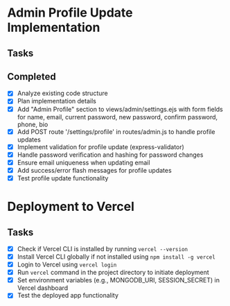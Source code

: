 # Admin Profile Update Implementation

## Tasks

## Completed
- [x] Analyze existing code structure
- [x] Plan implementation details
- [x] Add "Admin Profile" section to views/admin/settings.ejs with form fields for name, email, current password, new password, confirm password, phone, bio
- [x] Add POST route '/settings/profile' in routes/admin.js to handle profile updates
- [x] Implement validation for profile update (express-validator)
- [x] Handle password verification and hashing for password changes
- [x] Ensure email uniqueness when updating email
- [x] Add success/error flash messages for profile updates
- [x] Test profile update functionality

# Deployment to Vercel

## Tasks
- [x] Check if Vercel CLI is installed by running `vercel --version`
- [x] Install Vercel CLI globally if not installed using `npm install -g vercel`
- [x] Login to Vercel using `vercel login`
- [x] Run `vercel` command in the project directory to initiate deployment
- [x] Set environment variables (e.g., MONGODB_URI, SESSION_SECRET) in Vercel dashboard
- [x] Test the deployed app functionality
